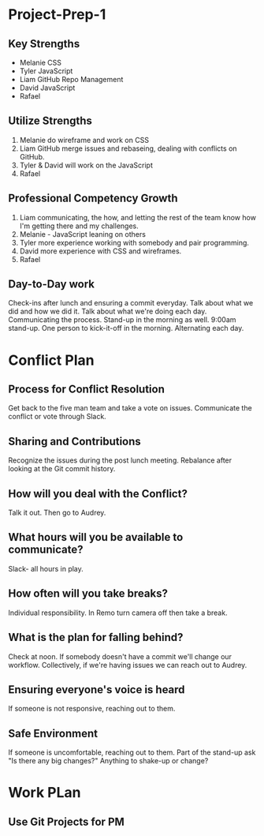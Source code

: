 # Project-Prep-1

## Key Strengths
* Melanie CSS
* Tyler JavaScript
* Liam GitHub Repo Management
* David JavaScript
* Rafael 

## Utilize Strengths
1. Melanie do wireframe and work on CSS
2. Liam GitHub merge issues and rebaseing, dealing with conflicts on GitHub.
3. Tyler & David will work on the JavaScript
4. Rafael

## Professional Competency Growth
1. Liam communicating, the how, and letting the rest of the team know how I'm getting there and my challenges.
2. Melanie - JavaScript leaning on others
3. Tyler more experience working with somebody and pair programming.
4. David more experience with CSS and wireframes.
5. Rafael

## Day-to-Day work
Check-ins after lunch and ensuring a commit everyday. Talk about what we did and how we did it. Talk about what we're doing each day. Communicating the process. Stand-up in the morning as well. 9:00am stand-up. One person to kick-it-off in the morning. Alternating each day.

# Conflict Plan

## Process for Conflict Resolution
Get back to the five man team and take a vote on issues. Communicate the conflict or vote through Slack. 

## Sharing and Contributions
Recognize the issues during the post lunch meeting. Rebalance after looking at the Git commit history.

## How will you deal with the Conflict?
Talk it out. Then go to Audrey.

## What hours will you be available to communicate?
Slack- all hours in play.

## How often will you take breaks?
Individual responsibility. In Remo turn camera off then take a break.

## What is the plan for falling behind?
Check at noon. If somebody doesn't have a commit we'll change our workflow. Collectively, if we're having issues we can reach out to Audrey.

## Ensuring everyone's voice is heard
If someone is not responsive, reaching out to them.

## Safe Environment
If someone is uncomfortable, reaching out to them. Part of the stand-up ask "Is there any big changes?" Anything to shake-up or change?

# Work PLan

## Use Git Projects for PM


